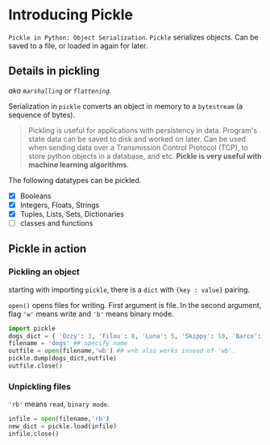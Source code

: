 # Introducing Pickle
`Pickle in Python: Object Serialization`. `Pickle` serializes objects. Can be saved to a file, or loaded in again for later.
## Details in pickling
*aka `marshalling` or `flattening`.*

Serialization in `pickle` converts an object in memory to a `bytestream` (a sequence of bytes). 
>Pickling is useful for applications with persistency in data. Program's state data can be saved to disk and worked on later. Can be used when sending data over a Transmission Control Protocol (TCP), to store python objects in a database, and etc.  **Pickle is very useful with machine learning algorithms**.

The following datatypes can be pickled.
- [x] Booleans
- [x] Integers, Floats, Strings
- [x] Tuples, Lists, Sets, Dictionaries
- [ ] classes and functions 

## Pickle in action
### Pickling an object
starting with importing `pickle`, there is a `dict` with `{key : value}` pairing.

`open()` opens files for writing. First argument is file. In the second argument, flag `'w'` means write and `'b'` means binary mode.
```python
import pickle
dogs_dict = { 'Ozzy': 3, 'Filou': 8, 'Luna': 5, 'Skippy': 10, 'Barco': 12, 'Balou': 9, 'Laika': 16 }
filename = 'dogs' ## specify name
outfile = open(filename,'wb') ## w+b also works insead of 'wb'.
pickle.dump(dogs_dict,outfile)
outfile.close()
```

### Unpickling files
`'rb'` means `read`, `binary mode`.
```python
infile = open(filename,'rb')
new_dict = pickle.load(infile)
infile.close()
```
